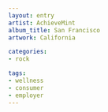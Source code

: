 ```yaml
---
layout: entry
artist: AchieveMint
album_title: San Francisco
artwork: California

categories:
- rock

tags:
- wellness
- consumer
- employer
---
```

